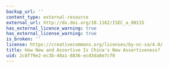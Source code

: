 ```yaml
---
backup_url: ''
content_type: external-resource
external_url: http://dx.doi.org/10.1162/ISEC_a_00115
has_external_licence_warning: true
has_external_license_warning: true
is_broken: ''
license: https://creativecommons.org/licenses/by-nc-sa/4.0/
title: How New and Assertive Is China's New Assertiveness?
uid: 2c8f79e2-ec3b-40a1-8836-ecd3da8e7cf0
---
```

